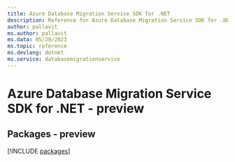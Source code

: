 ```yaml
---
title: Azure Database Migration Service SDK for .NET
description: Reference for Azure Database Migration Service SDK for .NET
author: pallavit
ms.author: pallavit
ms.data: 05/29/2023
ms.topic: reference
ms.devlang: dotnet
ms.service: databasemigrationservice
---
```

# Azure Database Migration Service SDK for .NET - preview
## Packages - preview
[!INCLUDE [packages](database-migration-service-index.md)]